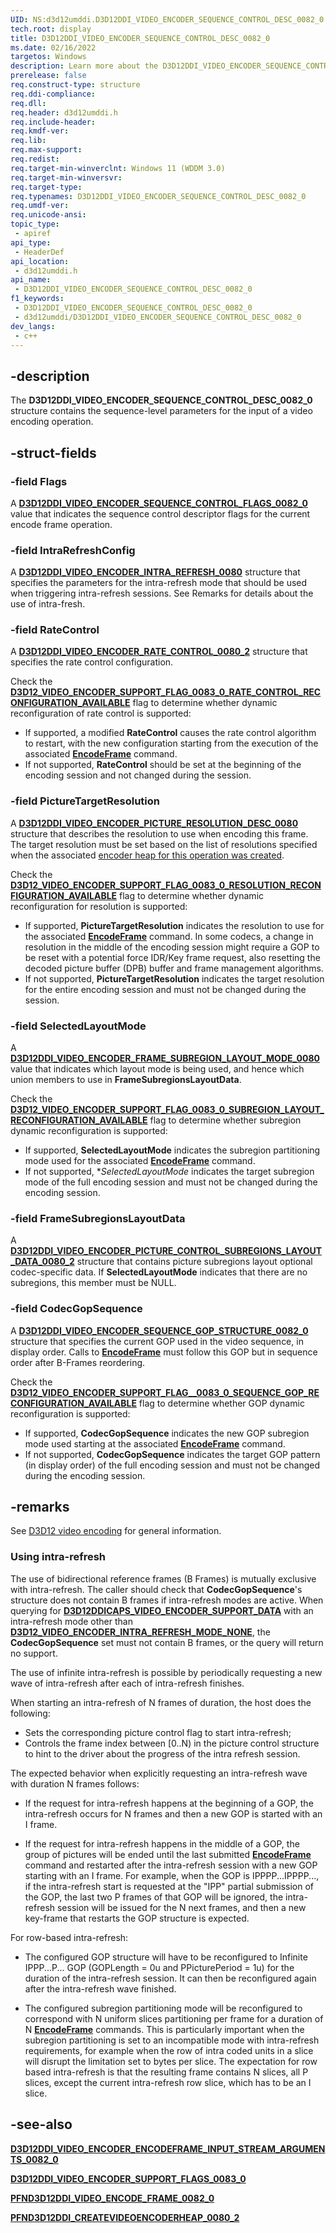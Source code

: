 ```yaml
---
UID: NS:d3d12umddi.D3D12DDI_VIDEO_ENCODER_SEQUENCE_CONTROL_DESC_0082_0
tech.root: display
title: D3D12DDI_VIDEO_ENCODER_SEQUENCE_CONTROL_DESC_0082_0
ms.date: 02/16/2022
targetos: Windows
description: Learn more about the D3D12DDI_VIDEO_ENCODER_SEQUENCE_CONTROL_DESC_0082_0 structure.
prerelease: false
req.construct-type: structure
req.ddi-compliance: 
req.dll: 
req.header: d3d12umddi.h
req.include-header: 
req.kmdf-ver: 
req.lib: 
req.max-support: 
req.redist: 
req.target-min-winverclnt: Windows 11 (WDDM 3.0)
req.target-min-winversvr: 
req.target-type: 
req.typenames: D3D12DDI_VIDEO_ENCODER_SEQUENCE_CONTROL_DESC_0082_0
req.umdf-ver: 
req.unicode-ansi: 
topic_type:
 - apiref
api_type:
 - HeaderDef
api_location:
 - d3d12umddi.h
api_name:
 - D3D12DDI_VIDEO_ENCODER_SEQUENCE_CONTROL_DESC_0082_0
f1_keywords:
 - D3D12DDI_VIDEO_ENCODER_SEQUENCE_CONTROL_DESC_0082_0
 - d3d12umddi/D3D12DDI_VIDEO_ENCODER_SEQUENCE_CONTROL_DESC_0082_0
dev_langs:
 - c++
---
```


## -description

The **D3D12DDI_VIDEO_ENCODER_SEQUENCE_CONTROL_DESC_0082_0** structure contains the sequence-level parameters for the input of a video encoding operation.

## -struct-fields

### -field Flags

A [**D3D12DDI_VIDEO_ENCODER_SEQUENCE_CONTROL_FLAGS_0082_0**](ne-d3d12umddi-d3d12ddi_video_encoder_sequence_control_flags_0082_0.md) value that indicates the sequence control descriptor flags for the current encode frame operation.

### -field IntraRefreshConfig

A [**D3D12DDI_VIDEO_ENCODER_INTRA_REFRESH_0080**](ns-d3d12umddi-d3d12ddi_video_encoder_intra_refresh_0080.md) structure that specifies the parameters for the intra-refresh mode that should be used when triggering intra-refresh sessions. See Remarks for details about the use of intra-fresh.

### -field RateControl

A [**D3D12DDI_VIDEO_ENCODER_RATE_CONTROL_0080_2**](ns-d3d12umddi-d3d12ddi_video_encoder_rate_control_0080_2.md) structure that specifies the rate control configuration.

Check the [**D3D12_VIDEO_ENCODER_SUPPORT_FLAG_0083_0_RATE_CONTROL_RECONFIGURATION_AVAILABLE**](ne-d3d12umddi-d3d12ddi_video_encoder_support_flags_0083_0.md) flag to determine whether dynamic reconfiguration of rate control is supported:

* If supported, a modified **RateControl** causes the rate control algorithm to restart, with the new configuration starting from the execution of the associated [**EncodeFrame**](nc-d3d12umddi-pfnd3d12ddi_video_encode_frame_0082_0.md) command.
* If not supported, **RateControl** should be set at the beginning of the encoding session and not changed during the session.

### -field PictureTargetResolution

A [**D3D12DDI_VIDEO_ENCODER_PICTURE_RESOLUTION_DESC_0080**](ns-d3d12umddi-d3d12ddi_video_encoder_picture_resolution_desc_0080.md) structure that describes the resolution to use when encoding this frame. The target resolution must be set based on the list of resolutions specified when the associated [encoder heap for this operation was created](nc-d3d12umddi-pfnd3d12ddi_createvideoencoderheap_0080_2.md).

Check the [**D3D12_VIDEO_ENCODER_SUPPORT_FLAG_0083_0_RESOLUTION_RECONFIGURATION_AVAILABLE**](ne-d3d12umddi-d3d12ddi_video_encoder_support_flags_0083_0.md) flag to determine whether dynamic reconfiguration for resolution is supported:

* If supported, **PictureTargetResolution** indicates the resolution to use for the associated [**EncodeFrame**](nc-d3d12umddi-pfnd3d12ddi_video_encode_frame_0082_0.md) command. In some codecs, a change in resolution in the middle of the encoding session might require a GOP to be reset with a potential force IDR/Key frame request, also resetting the decoded picture buffer (DPB) buffer and frame management algorithms.
* If not supported, **PictureTargetResolution** indicates the target resolution for the entire encoding session and must not be changed during the session.

### -field SelectedLayoutMode

A [**D3D12DDI_VIDEO_ENCODER_FRAME_SUBREGION_LAYOUT_MODE_0080**](ne-d3d12umddi-d3d12ddi_video_encoder_frame_subregion_layout_mode_0080.md) value that indicates which layout mode is being used, and hence which union members to use in **FrameSubregionsLayoutData**.

Check the [**D3D12_VIDEO_ENCODER_SUPPORT_FLAG_0083_0_SUBREGION_LAYOUT_RECONFIGURATION_AVAILABLE**](ne-d3d12umddi-d3d12ddi_video_encoder_support_flags_0083_0.md) flag to determine whether subregion dynamic reconfiguration is supported:

* If supported, **SelectedLayoutMode** indicates the subregion partitioning mode used for the associated [**EncodeFrame**](nc-d3d12umddi-pfnd3d12ddi_video_encode_frame_0082_0.md) command.
* If not supported, **SelectedLayoutMode* indicates the target subregion mode of the full encoding session and must not be changed during the encoding session.

### -field FrameSubregionsLayoutData

A [**D3D12DDI_VIDEO_ENCODER_PICTURE_CONTROL_SUBREGIONS_LAYOUT_DATA_0080_2**](ns-d3d12umddi-d3d12ddi_video_encoder_picture_control_subregions_layout_data_0080_2.md) structure that contains picture subregions layout optional codec-specific data. If **SelectedLayoutMode** indicates that there are no subregions, this member must be NULL.

### -field CodecGopSequence

A [**D3D12DDI_VIDEO_ENCODER_SEQUENCE_GOP_STRUCTURE_0082_0**](ns-d3d12umddi-d3d12ddi_video_encoder_sequence_gop_structure_0082_0.md) structure that specifies the current GOP used in the video sequence, in display order. Calls to [**EncodeFrame**](nc-d3d12umddi-pfnd3d12ddi_video_encode_frame_0082_0.md) must follow this GOP but in sequence order after B-Frames reordering.

Check the [**D3D12_VIDEO_ENCODER_SUPPORT_FLAG__0083_0_SEQUENCE_GOP_RECONFIGURATION_AVAILABLE**](ne-d3d12umddi-d3d12ddi_video_encoder_support_flags_0083_0.md) flag to determine whether GOP dynamic reconfiguration is supported:

* If supported, **CodecGopSequence** indicates the new GOP subregion mode used starting at the associated [**EncodeFrame**](nc-d3d12umddi-pfnd3d12ddi_video_encode_frame_0082_0.md) command.
* If not supported, **CodecGopSequence** indicates the target GOP pattern (in display order) of the full encoding session and must not be changed during the encoding session.

## -remarks

See [D3D12 video encoding](/windows-hardware/drivers/display/video-encoding-d3d12.md) for general information.

### Using intra-refresh

The use of bidirectional reference frames (B Frames) is mutually exclusive with intra-refresh. The caller should check that **CodecGopSequence**'s structure does not contain B frames if intra-refresh modes are active. When querying for [**D3D12DDICAPS_VIDEO_ENCODER_SUPPORT_DATA**](ns-d3d12umddi-d3d12ddicaps_video_encoder_support_data_0083_0.md) with an intra-refresh mode other than [**D3D12_VIDEO_ENCODER_INTRA_REFRESH_MODE_NONE**](ne-d3d12umddi-d3d12ddi_video_encoder_intra_refresh_mode_0080.md), the **CodecGopSequence** set must not contain B frames, or the query will return no support.

The use of infinite intra-refresh is possible by periodically requesting a new wave of intra-refresh after each of intra-refresh finishes.

When starting an intra-refresh of N frames of duration, the host does the following:

* Sets the corresponding picture control flag to start intra-refresh;
* Controls the frame index between [0..N) in the picture control structure to hint to the driver about the progress of the intra refresh session.

The expected behavior when explicitly requesting an intra-refresh wave with duration N frames follows:

* If the request for intra-refresh happens at the beginning of a GOP, the intra-refresh occurs for N frames and then a new GOP is started with an I frame.

* If the request for intra-refresh happens in the middle of a GOP, the group of pictures will be ended until the last submitted [**EncodeFrame**](nc-d3d12umddi-pfnd3d12ddi_video_encode_frame_0082_0.md) command and restarted after the intra-refresh session with a new GOP starting with an I frame. For example, when the GOP is IPPPP...IPPPP..., if the intra-refresh start is requested at the "IPP" partial submission of the GOP, the last two P frames of that GOP will be ignored, the intra-refresh session will be issued for the N next frames, and then a new key-frame that restarts the GOP structure is expected.

For row-based intra-refresh:

* The configured GOP structure will have to be reconfigured to Infinite IPPP...P... GOP (GOPLength = 0u and PPicturePeriod = 1u) for the duration of the intra-refresh session. It can then be reconfigured again after the intra-refresh wave finished.

* The configured subregion partitioning mode will be reconfigured to correspond with N uniform slices partitioning per frame for a duration of N [**EncodeFrame**](nc-d3d12umddi-pfnd3d12ddi_video_encode_frame_0082_0.md) commands. This is particularly important when the subregion partitioning is set to an incompatible mode with intra-refresh requirements, for example when the row of intra coded units in a slice will disrupt the limitation set to bytes per slice. The expectation for row based intra-refresh is that the resulting frame contains N slices, all P slices, except the current intra-refresh row slice, which has to be an I slice.

## -see-also

[**D3D12DDI_VIDEO_ENCODER_ENCODEFRAME_INPUT_STREAM_ARGUMENTS_0082_0**](ns-d3d12umddi-d3d12ddi_video_encoder_encodeframe_input_stream_arguments_0082_0.md)

[**D3D12DDI_VIDEO_ENCODER_SUPPORT_FLAGS_0083_0**](ne-d3d12umddi-d3d12ddi_video_encoder_support_flags_0083_0.md)

[**PFND3D12DDI_VIDEO_ENCODE_FRAME_0082_0**](nc-d3d12umddi-pfnd3d12ddi_video_encode_frame_0082_0.md)

[**PFND3D12DDI_CREATEVIDEOENCODERHEAP_0080_2**](nc-d3d12umddi-pfnd3d12ddi_createvideoencoderheap_0080_2.md)

